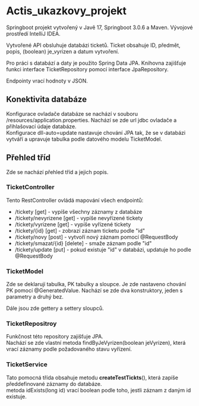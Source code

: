 # Actis_ukazkovy_projekt
Springboot projekt vytvořený v Javě 17, Springboot 3.0.6 a Maven. Vývojové prostředí IntelliJ IDEA.

Vytvořené API obsluhuje databázi ticketů. Ticket obsahuje ID, předmět, popis, (boolean) je_vyrizen a datum vytvoření.

Pro práci s databází a daty je použito Spring Data JPA. Knihovna zajišťuje funkci interface TicketRepository pomocí interface JpaRepository.

Endpointy vrací hodnoty v JSON.

## Konektivita databáze
Konfigurace ovladače databáze se nachází v souboru /resources/application.properties. Nachází se zde url jdbc ovladače a přihlašovací údaje databáze.   
Konfigurace dll-auto=update nastavuje chování JPA tak, že se v databázi vytváří a upravuje tabulka podle datového modelu TicketModel.


## Přehled tříd
Zde se nachází přehled tříd a jejich popis.

### TicketController
Tento RestController ovládá mapování všech endpointů:
- /tickety [get] - vypíše všechny záznamy z databáze
- /tickety/nevyrizene [get] - vypíše nevyřízené tickety
- /tickety/vyrizene [get] - vypíše vyřízené tickety
- /tickety/{id} [get] - zobrazí záznam ticketu podle "id"
- /tickety/novy [post] - vytvoří nový záznam pomocí @RequestBody
- /tickety/smazat/{id} [delete] - smaže záznam podle "id"
- /tickety/update [put] - pokud existuje "id" v databázi, updatuje ho podle @RequestBody

### TicketModel
Zde se deklarují tabulka, PK tabulky a sloupce. Je zde nastaveno chování PK pomocí @GeneratedValue. Nachází se zde dva konstruktory, jeden s parametry a druhý bez.

Dále jsou zde gettery a settery sloupců.

### TicketRepositroy
Funkčnost této repository zajišťuje JPA.  
Nachází se zde vlastní metoda findByJeVyrizen(boolean jeVyrizen), která vrací záznamy podle požadovaného stavu vyřízení.

### TicketService
Tato pomocná třída obsahuje metodu **createTestTickts**(), která zapíše předdefinované záznamy do databáze.  
metoda idExists(long id) vrací boolean podle toho, jestli záznam z daným id existuje.  
